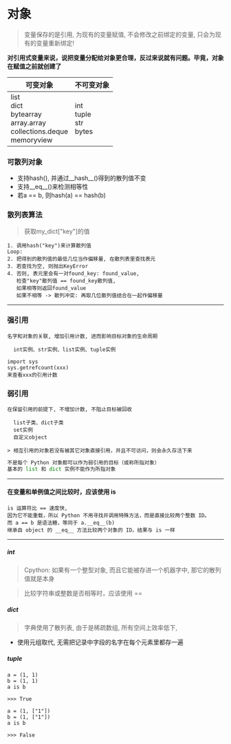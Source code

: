 # 对象

> 变量保存的是引用, 为现有的变量赋值, 不会修改之前绑定的变量, 只会为现有的变量重新绑定!

**对引用式变量来说，说把变量分配给对象更合理，反过来说就有问题。毕竟，对象在赋值之前就创建了**

可变对象|不可变对象
---|---
list<br>dict<br>bytearray<br>array.array<br><vr>collections.deque<br>memoryview|int<br>tuple<br>str<br>bytes|


### 可散列对象
* 支持hash(), 并通过__hash__()得到的散列值不变
* 支持__eq__()来检测相等性
* 若a == b, 则hash(a) == hash(b)

### 散列表算法
> 获取my_dict["key"]的值

```
1. 调用hash("key")来计算散列值
Loop:
2. 把得到的散列值的最低几位当作偏移量, 在散列表里查找表元
3. 若查找为空, 则抛出KeyError
4. 否则, 表元里会有一对found_key: found_value,
   检查"key"散列值 == found_key散列值, 
   如果相等则返回found_value
   如果不相等 -> 散列冲突: 再取几位散列值结合在一起作偏移量
```
---

### 强引用

```
名字和对象的关联, 增加引用计数, 进而影响目标对象的生命周期

  int实例、str实例、list实例、tuple实例

import sys
sys.getrefcount(xxx)
来查看xxx的引用计数
```

### 弱引用
```
在保留引用的前提下, 不增加计数, 不阻止目标被回收

  list子类、dict子类
  set实例
  自定义object

> 相互引用的对象若没有被其它对象直接引用，并且不可访问，则会永久存活下来
```
```python
不是每个 Python 对象都可以作为弱引用的目标（或称所指对象）
基本的 list 和 dict 实例不能作为所指对象
```

---

#### 在变量和单例值之间比较时，应该使用 is
```
is 运算符比 == 速度快,
因为它不能重载，所以 Python 不用寻找并调用特殊方法，而是直接比较两个整数 ID。
而 a == b 是语法糖，等同于 a.__eq__(b)
继承自 object 的 __eq__ 方法比较两个对象的 ID，结果与 is 一样
```
---

##### int

> Cpython: 如果有一个整型对象, 而且它能被存进一个机器字中, 那它的散列值就是本身

> 比较字符串或整数是否相等时，应该使用 ==

##### dict

> 字典使用了散列表, 由于是稀疏数组, 所有空间上效率低下,

* 使用元组取代, 无需把记录中字段的名字在每个元素里都存一遍

##### tuple
```
a = (1, 1)
b = (1, 1)
a is b

>>> True

a = (1, ["1"])
b = (1, ["1"])
a is b

>>> False
```
